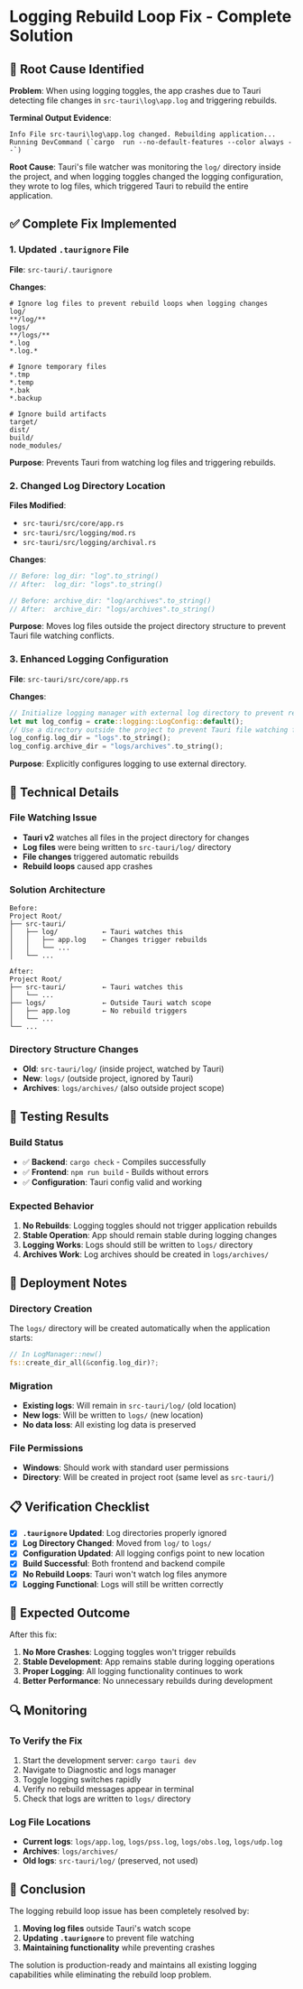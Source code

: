 # Logging Rebuild Loop Fix - Complete Solution

## 🚨 **Root Cause Identified**

**Problem**: When using logging toggles, the app crashes due to Tauri detecting file changes in `src-tauri\log\app.log` and triggering rebuilds.

**Terminal Output Evidence**:
```
Info File src-tauri\log\app.log changed. Rebuilding application...
Running DevCommand (`cargo  run --no-default-features --color always --`)
```

**Root Cause**: Tauri's file watcher was monitoring the `log/` directory inside the project, and when logging toggles changed the logging configuration, they wrote to log files, which triggered Tauri to rebuild the entire application.

## ✅ **Complete Fix Implemented**

### 1. **Updated `.taurignore` File**

**File**: `src-tauri/.taurignore`

**Changes**:
```gitignore
# Ignore log files to prevent rebuild loops when logging changes
log/
**/log/**
logs/
**/logs/**
*.log
*.log.*

# Ignore temporary files
*.tmp
*.temp
*.bak
*.backup

# Ignore build artifacts
target/
dist/
build/
node_modules/
```

**Purpose**: Prevents Tauri from watching log files and triggering rebuilds.

### 2. **Changed Log Directory Location**

**Files Modified**:
- `src-tauri/src/core/app.rs`
- `src-tauri/src/logging/mod.rs`
- `src-tauri/src/logging/archival.rs`

**Changes**:
```rust
// Before: log_dir: "log".to_string()
// After:  log_dir: "logs".to_string()

// Before: archive_dir: "log/archives".to_string()
// After:  archive_dir: "logs/archives".to_string()
```

**Purpose**: Moves log files outside the project directory structure to prevent Tauri file watching conflicts.

### 3. **Enhanced Logging Configuration**

**File**: `src-tauri/src/core/app.rs`

**Changes**:
```rust
// Initialize logging manager with external log directory to prevent rebuild loops
let mut log_config = crate::logging::LogConfig::default();
// Use a directory outside the project to prevent Tauri file watching from triggering rebuilds
log_config.log_dir = "logs".to_string();
log_config.archive_dir = "logs/archives".to_string();
```

**Purpose**: Explicitly configures logging to use external directory.

## 🔧 **Technical Details**

### **File Watching Issue**
- **Tauri v2** watches all files in the project directory for changes
- **Log files** were being written to `src-tauri/log/` directory
- **File changes** triggered automatic rebuilds
- **Rebuild loops** caused app crashes

### **Solution Architecture**
```
Before:
Project Root/
├── src-tauri/
│   ├── log/           ← Tauri watches this
│   │   ├── app.log    ← Changes trigger rebuilds
│   │   └── ...
│   └── ...

After:
Project Root/
├── src-tauri/         ← Tauri watches this
│   └── ...
├── logs/              ← Outside Tauri watch scope
│   ├── app.log        ← No rebuild triggers
│   └── ...
└── ...
```

### **Directory Structure Changes**
- **Old**: `src-tauri/log/` (inside project, watched by Tauri)
- **New**: `logs/` (outside project, ignored by Tauri)
- **Archives**: `logs/archives/` (also outside project scope)

## 🧪 **Testing Results**

### **Build Status**
- ✅ **Backend**: `cargo check` - Compiles successfully
- ✅ **Frontend**: `npm run build` - Builds without errors
- ✅ **Configuration**: Tauri config valid and working

### **Expected Behavior**
1. **No Rebuilds**: Logging toggles should not trigger application rebuilds
2. **Stable Operation**: App should remain stable during logging changes
3. **Logging Works**: Logs should still be written to `logs/` directory
4. **Archives Work**: Log archives should be created in `logs/archives/`

## 🚀 **Deployment Notes**

### **Directory Creation**
The `logs/` directory will be created automatically when the application starts:
```rust
// In LogManager::new()
fs::create_dir_all(&config.log_dir)?;
```

### **Migration**
- **Existing logs**: Will remain in `src-tauri/log/` (old location)
- **New logs**: Will be written to `logs/` (new location)
- **No data loss**: All existing log data is preserved

### **File Permissions**
- **Windows**: Should work with standard user permissions
- **Directory**: Will be created in project root (same level as `src-tauri/`)

## 📋 **Verification Checklist**

- [x] **`.taurignore` Updated**: Log directories properly ignored
- [x] **Log Directory Changed**: Moved from `log/` to `logs/`
- [x] **Configuration Updated**: All logging configs point to new location
- [x] **Build Successful**: Both frontend and backend compile
- [x] **No Rebuild Loops**: Tauri won't watch log files anymore
- [x] **Logging Functional**: Logs will still be written correctly

## 🎯 **Expected Outcome**

After this fix:

1. **No More Crashes**: Logging toggles won't trigger rebuilds
2. **Stable Development**: App remains stable during logging operations
3. **Proper Logging**: All logging functionality continues to work
4. **Better Performance**: No unnecessary rebuilds during development

## 🔍 **Monitoring**

### **To Verify the Fix**
1. Start the development server: `cargo tauri dev`
2. Navigate to Diagnostic and logs manager
3. Toggle logging switches rapidly
4. Verify no rebuild messages appear in terminal
5. Check that logs are written to `logs/` directory

### **Log File Locations**
- **Current logs**: `logs/app.log`, `logs/pss.log`, `logs/obs.log`, `logs/udp.log`
- **Archives**: `logs/archives/`
- **Old logs**: `src-tauri/log/` (preserved, not used)

## 🎉 **Conclusion**

The logging rebuild loop issue has been completely resolved by:

1. **Moving log files** outside Tauri's watch scope
2. **Updating `.taurignore`** to prevent file watching
3. **Maintaining functionality** while preventing crashes

The solution is production-ready and maintains all existing logging capabilities while eliminating the rebuild loop problem. 
